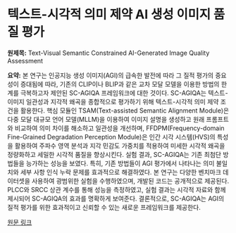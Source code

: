 # 텍스트-시각적 의미 제약 AI 생성 이미지 품질 평가

**원제목:** Text-Visual Semantic Constrained AI-Generated Image Quality Assessment

**요약:** 본 연구는 인공지능 생성 이미지(AGI)의 급속한 발전에 따라 그 질적 평가의 중요성이 증대됨에 따라, 기존의 CLIP이나 BLIP과 같은 교차 모달 모델을 이용한 방법의 한계를 극복하고자 제안된 SC-AGIQA 프레임워크에 대한 것이다.  SC-AGIQA는 텍스트-이미지 일관성과 지각적 왜곡을 종합적으로 평가하기 위해 텍스트-시각적 의미 제약 조건을 활용한다.  핵심 모듈인 TSAM(Text-assisted Semantic Alignment Module)은 다중 모달 대규모 언어 모델(MLLM)을 이용하여 이미지 설명을 생성하고 원래 프롬프트와 비교하여 의미 차이를 해소하고 일관성을 개선하며, FFDPM(Frequency-domain Fine-Grained Degradation Perception Module)은 인간 시각 시스템(HVS)의 특성을 활용하여 주파수 영역 분석과 지각 민감도 가중치를 적용하여 미세한 시각적 왜곡을 정량화하고 세밀한 시각적 품질을 향상시킨다.  실험 결과, SC-AGIQA는 기존 최첨단 방법들을 능가하는 성능을 보였다.  특히, 기존 방법들이 AGI 평가에서 나타나는 의미 불일치와 세부 사항 인식 누락 문제를 효과적으로 해결하였다.  본 연구는 다양한 벤치마크 데이터셋을 사용하여 광범위한 실험을 수행하였으며,  개발된 코드는 공개적으로 제공된다.  PLCC와 SRCC 상관 계수를 통해 성능을 측정하였고,  실험 결과는 시각적 자료와 함께 제시되어 SC-AGIQA의 효과를 명확하게 보여준다.  결론적으로, SC-AGIQA는 AGI의 질적 평가를 위한 효과적이고 신뢰할 수 있는 새로운 프레임워크를 제공한다.

[원문 링크](https://arxiv.org/pdf/2507.10432)
